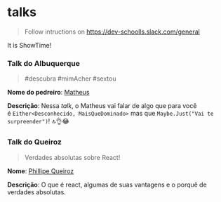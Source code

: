 # talks

> Follow intructions on https://dev-schoolls.slack.com/general 

It is ShowTime!

### Talk do Albuquerque

> \#descubra \#mimAcher \#sextou

**Nome do pedreiro**: [Matheus](github.com/ythecombinator)

**Descrição**: Nessa *talk*, o Matheus vai falar de algo que para você é `Either<Desconhecido, MaisQueDominado>` mas que `Maybe.Just("Vai te surpreender")`! 🔝👌😂

### Talk do Queiroz

> Verdades absolutas sobre React!

**Nome**: [Phillipe Queiroz](github.com/phqueiro)

**Descrição**: O que é react, algumas de suas vantagens e  o porquê de verdades absolutas.
